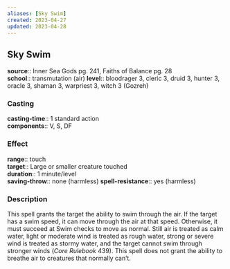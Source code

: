 ```yaml
---
aliases: [Sky Swim]
created: 2023-04-27
updated: 2023-04-28
---
```


## Sky Swim

**source**:: Inner Sea Gods pg. 241, Faiths of Balance pg. 28  
**school**:: transmutation (air)
**level**:: bloodrager 3, cleric 3, druid 3, hunter 3, oracle 3, shaman 3, warpriest 3, witch 3 (Gozreh)

### Casting

**casting-time**:: 1 standard action  
**components**:: V, S, DF

### Effect

**range**:: touch  
**target**:: Large or smaller creature touched  
**duration**:: 1 minute/level  
**saving-throw**:: none (harmless)
**spell-resistance**:: yes (harmless)

### Description

This spell grants the target the ability to swim through the air. If the target has a swim speed, it can move through the air at that speed. Otherwise, it must succeed at Swim checks to move as normal. Still air is treated as calm water, light or moderate wind is treated as rough water, strong or severe wind is treated as stormy water, and the target cannot swim through stronger winds (*Core Rulebook* 439). This spell does not grant the ability to breathe air to creatures that normally can’t.
